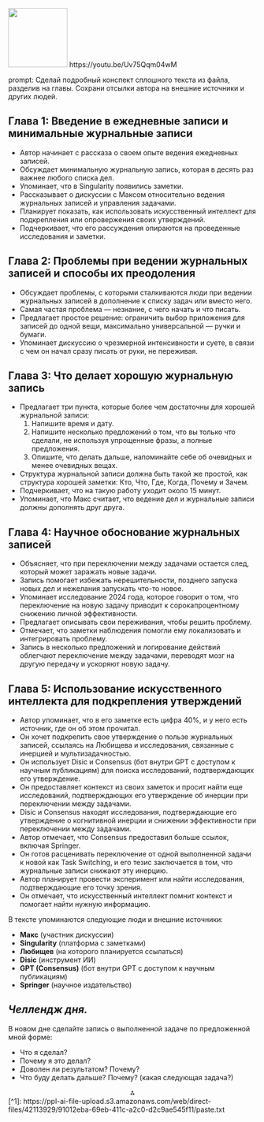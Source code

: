 
<img src="https://r2cdn.perplexity.ai/pplx-full-logo-primary-dark%402x.png" class="logo" width="120"/>
https://youtu.be/Uv75Qqm04wM

prompt: Сделай подробный конспект сплошного текста из файла, разделив на главы. Сохрани отсылки автора на внешние источники и других людей.
## Глава 1: Введение в ежедневные записи и минимальные журнальные записи

* Автор начинает с рассказа о своем опыте ведения ежедневных записей.
* Обсуждает минимальную журнальную запись, которая в десять раз важнее любого списка дел.
* Упоминает, что в Singularity появились заметки.
* Рассказывает о дискуссии с Максом относительно ведения журнальных записей и управления задачами.
* Планирует показать, как использовать искусственный интеллект для подкрепления или опровержения своих утверждений.
* Подчеркивает, что его рассуждения опираются на проведенные исследования и заметки.
## Глава 2: Проблемы при ведении журнальных записей и способы их преодоления

* Обсуждает проблемы, с которыми сталкиваются люди при ведении журнальных записей в дополнение к списку задач или вместо него.
* Самая частая проблема — незнание, с чего начать и что писать.
* Предлагает простое решение: ограничить выбор приложения для записей до одной вещи, максимально универсальной — ручки и бумаги.
* Упоминает дискуссию о чрезмерной интенсивности и суете, в связи с чем он начал сразу писать от руки, не переживая.
## Глава 3: Что делает хорошую журнальную запись
* Предлагает три пункта, которые более чем достаточны для хорошей журнальной записи:
	1. Напишите время и дату.
	2. Напишите несколько предложений о том, что вы только что сделали, не используя упрощенные фразы, а полные предложения.
	3. Опишите, что делать дальше, напоминайте себе об очевидных и менее очевидных вещах.
* Структура журнальной записи должна быть такой же простой, как структура хорошей заметки: Кто, Что, Где, Когда, Почему и Зачем.
* Подчеркивает, что на такую работу уходит около 15 минут.
* Упоминает, что Макс считает, что ведение дел и журнальные записи должны дополнять друг друга.
## Глава 4: Научное обоснование журнальных записей
* Объясняет, что при переключении между задачами остается след, который может заражать новые задачи.
* Запись помогает избежать нерешительности, позднего запуска новых дел и нежелания запускать что-то новое.
* Упоминает исследование 2024 года, которое говорит о том, что переключение на новую задачу приводит к сорокапроцентному снижению личной эффективности.
* Предлагает описывать свои переживания, чтобы решить проблему.
* Отмечает, что заметки наблюдения помогли ему локализовать и интегрировать проблему.
* Запись в несколько предложений и логирование действий облегчают переключение между задачами, переводят мозг на другую передачу и ускоряют новую задачу.
## Глава 5: Использование искусственного интеллекта для подкрепления утверждений
* Автор упоминает, что в его заметке есть цифра 40%, и у него есть источник, где он об этом прочитал.
* Он хочет подкрепить свое утверждение о пользе журнальных записей, ссылаясь на Любищева и исследования, связанные с инерцией и мультизадачностью.
* Он использует Disic и Consensus (бот внутри GPT с доступом к научным публикациям) для поиска исследований, подтверждающих его утверждение.
* Он предоставляет контекст из своих заметок и просит найти еще исследований, подтверждающих его утверждение об инерции при переключении между задачами.
* Disic и Consensus находят исследования, подтверждающие его утверждение о когнитивной инерции и снижении эффективности при переключении между задачами.
* Автор отмечает, что Consensus предоставил больше ссылок, включая Springer.
* Он готов расценивать переключение от одной выполненной задачи к новой как Task Switching, и его тезис заключается в том, что журнальные записи снижают эту инерцию.
* Автор планирует провести эксперимент или найти исследования, подтверждающие его точку зрения.
* Он отмечает, что искусственный интеллект помнит контекст и помогает найти нужную информацию.

В тексте упоминаются следующие люди и внешние источники:

* **Макс** (участник дискуссии)
* **Singularity** (платформа с заметками)
* **Любищев** (на которого планируется ссылаться)
* **Disic** (инструмент ИИ)
* **GPT (Consensus)** (бот внутри GPT с доступом к научным публикациям)
* **Springer** (научное издательство)
## _Челлендж дня._ 
В новом дне сделайте запись о выполненной задаче по предложенной мной форме:
- Что я сделал?
- Почему я это делал?
- Доволен ли результатом? Почему?
- Что буду делать дальше? Почему? (какая следующая задача?)
<div style="text-align: center">⁂</div>
[^1]: https://ppl-ai-file-upload.s3.amazonaws.com/web/direct-files/42113929/91012eba-69eb-411c-a2c0-d2c9ae545f11/paste.txt